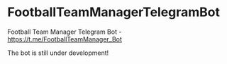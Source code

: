 # FootballTeamManagerTelegramBot
Football Team Manager Telegram Bot - https://t.me/FootballTeamManager_Bot

The bot is still under development!
